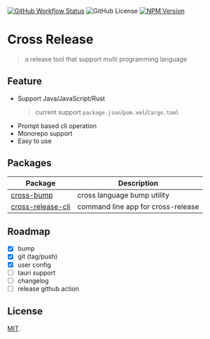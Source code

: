 [![GitHub Workflow Status](https://img.shields.io/github/actions/workflow/status/rainbowatcher/cross-release/ci.yml)](https://github.com/rainbowatcher/cross-release/actions)
![GitHub License](https://img.shields.io/github/license/rainbowatcher/cross-release)
[![NPM Version](https://img.shields.io/npm/v/cross-release-cli)](https://www.npmjs.com/package/cross-release-cli)

# Cross Release

> a release tool that support multi programming language

## Feature

- Support Java/JavaScript/Rust
  > current support `package.json`/`pom.xml`/`Cargo.toml`
- Prompt based cli operation
- Monorepo support
- Easy to use

## Packages

| Package                                                                                                            | Description                        |
| ------------------------------------------------------------------------------------------------------------------ | ---------------------------------- |
| [cross-bump](https://github.com/rainbowatcher/cross-release/blob/main/packages/cross-bump/README.md)               | cross language bump utility        |
| [cross-release-cli](https://github.com/rainbowatcher/cross-release/blob/main/packages/cross-release-cli/README.md) | command line app for cross-release |

## Roadmap

- [x] bump
- [x] git (tag/push)
- [x] user config
- [ ] tauri support
- [ ] changelog
- [ ] release github action

## License

[MIT](https://github.com/rainbowatcher/cross-release/blob/main/LICENSE).
